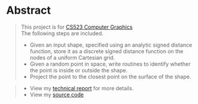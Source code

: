 # Abstract
> This project is for [CS523 Computer Graphics](https://orionquest.github.io/CS523/)  
> The following steps are included.
> - Given an input shape, specified using an analytic signed distance function, store it as a discrete signed distance function on the nodes of a uniform Cartesian grid.   
> - Given a random point in space, write routines to identify whether the point is inside or outside the shape.  
> - Project the point to the closest point on the surface of the shape. 

> - View my [technical report](../report.pdf) for more details.  
> - View my [source code](https://github.com/SoldierDown/work_space/tree/master/cs523%40rutgers/assignment2/problem1/code)
